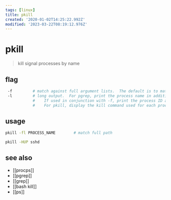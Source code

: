 ```yaml
---
tags: [linux]
title: pkill
created: '2020-01-02T14:25:22.992Z'
modified: '2023-03-22T08:19:12.976Z'
---
```


# pkill

> kill signal processes by name

## flag

```sh
 -f         # match against full argument lists.  The default is to match against process names
 -l         # long output.  For pgrep, print the process name in addition to the process ID for each matching process.  
            #    If used in conjunction with -f, print the process ID and the full argument list for each matching process.  
            #    For pkill, display the kill command used for each process killed.
```

## usage

```sh
pkill -fl PROCESS_NAME        # match full path

pkill -HUP sshd
```

## see also

- [[procps]]
- [[pgrep]]
- [[grep]]
- [[bash kill]]
- [[ps]]
